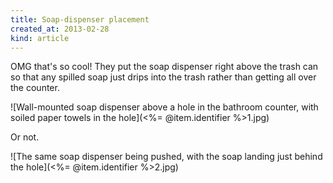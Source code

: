 ```yaml
---
title: Soap-dispenser placement
created_at: 2013-02-28
kind: article
---
```

OMG that's so cool! They put the soap dispenser right above the trash can so that
any spilled soap just drips into the trash rather than getting all over the counter.

![Wall-mounted soap dispenser above a hole in the bathroom counter, with soiled paper towels in the hole](<%= @item.identifier %>1.jpg)

Or not.

![The same soap dispenser being pushed, with the soap landing just behind the hole](<%= @item.identifier %>2.jpg)
